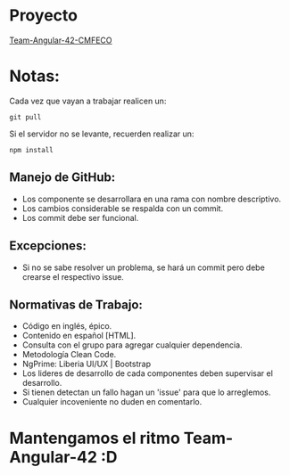 # Proyecto

[Team-Angular-42-CMFECO](https://community-fest-code.web.app/login)

# Notas:

Cada vez que vayan a trabajar realicen un:

```
git pull
```

Si el servidor no se levante, recuerden realizar un:

```
npm install
```
## Manejo de GitHub:

- Los componente se desarrollara en una rama con nombre descriptivo.
- Los cambios considerable se respalda con un commit.
- Los commit debe ser funcional.

## Excepciones:
- Si no se sabe resolver un problema, se hará un commit pero debe crearse el respectivo issue. 

## Normativas de Trabajo:

- Código en inglés, épico.
- Contenido en español [HTML].
- Consulta con el grupo para agregar cualquier dependencia.
- Metodología Clean Code.
- NgPrime: Liberia UI/UX | Bootstrap
- Los lideres de desarrollo de cada componentes deben supervisar el desarrollo.
- Si tienen detectan un fallo hagan un 'issue' para que lo arreglemos.
- Cualquier incoveniente no duden en comentarlo.

# Mantengamos el ritmo Team-Angular-42 :D


